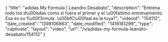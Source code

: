 {
    "title": "adidas My Formula | Leandro Desabato",
    "description": "Entrena todo los d\u00edas como si fuera el primer y el \u00faltimo entrenamiento. Esa es su f\u00f3rmula. \u00bfC\u00faal es la tuya?",
    "videoid": "154112",
    "date_created": "1398106863",
    "date_modified": "1418181299",
    "type": "captivate",
    "layout": "video",
    "url": "\/v\/adidas-my-formula-leandro-desabato\/154112"
}